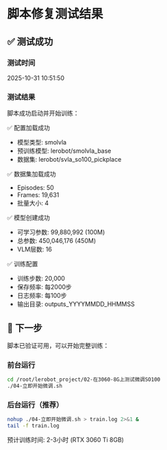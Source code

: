 # 脚本修复测试结果

## ✅ 测试成功

### 测试时间
2025-10-31 10:51:50

### 测试结果
脚本成功启动并开始训练：

✅ 配置加载成功
- 模型类型: smolvla
- 预训练模型: lerobot/smolvla_base
- 数据集: lerobot/svla_so100_pickplace

✅ 数据集加载成功
- Episodes: 50
- Frames: 19,631
- 批量大小: 4

✅ 模型创建成功
- 可学习参数: 99,880,992 (100M)
- 总参数: 450,046,176 (450M)
- VLM层数: 16

✅ 训练配置
- 训练步数: 20,000
- 保存频率: 每2000步
- 日志频率: 每100步
- 输出目录: outputs_YYYYMMDD_HHMMSS

## 🎯 下一步

脚本已验证可用，可以开始完整训练：

### 前台运行
```bash
cd /root/lerobot_project/02-在3060-8G上测试微调SO100
./04-立即开始微调.sh
```

### 后台运行（推荐）
```bash
nohup ./04-立即开始微调.sh > train.log 2>&1 &
tail -f train.log
```

预计训练时间: 2-3小时 (RTX 3060 Ti 8GB)
